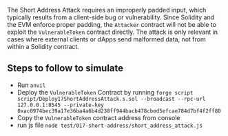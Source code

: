The Short Address Attack requires an improperly padded input, which typically results from a client-side bug or vulnerability. Since Solidity and the EVM enforce proper padding, the `Attacker` contract will not be able to exploit the `VulnerableToken` contract directly. The attack is only relevant in cases where external clients or dApps send malformed data, not from within a Solidity contract.

## Steps to follow to simulate
- Run `anvil `
- Deploy the `VulnerableToken` Contract by running `forge script script/Deploy17ShortAddressAttack.s.sol --broadcast --rpc-url 127.0.0.1:8545 --private-key 0xac0974bec39a17e36ba4a6b4d238ff944bacb478cbed5efcae784d7bf4f2ff80`
- Copy the `VulnerableToken` contract address from console 
- run js file `node test/017-short-address/short_address_attack.js`